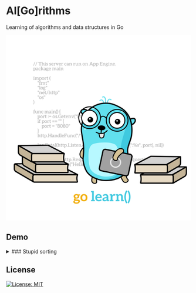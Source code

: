 # Al[Go]rithms

Learning of algorithms and data structures in Go

<p align="center"> 
    <img src="./assets/go-learn.640x640.png">
</p>

## Demo

<details>
  <summary>
    ### Stupid sorting
  </summary>
  ![](./assets/algorithms/stupid-sorting-example.gif) 
</details>

## License

[![License: MIT](https://img.shields.io/badge/License-MIT-brightgreen.svg)](./LICENSE)
